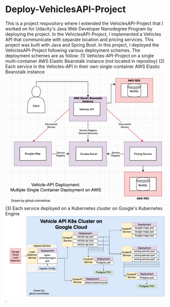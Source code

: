 # Deploy-VehiclesAPI-Project

This is a project respository where I extended the VehiclesAPI-Project that I worked on for Udacity's Java Web Developer Nanodegree Program by deploying the project.
In the VehiclesAPI-Project, I implemented a Vehicles API that communicate with separate location and pricing services. This project was built with Java and Spring Boot.
In this project, I deployed the VehiclesAPI-Project following various deployment schemes. 
The deployment schemes are as follow:
(1) Vehicles-API-Project on a single multi-container AWS Elastic Beanstalk instance (not located in repositoy)
(2) Each service in the Vehicles-API in their own single-container AWS Elastic Beanstalk instance
![alt text](https://github.com/willvac/deploy-vehicle-api/blob/master/deploy-vehicle-api-project-multiple-single-container-AWS/Deployment%20Schematic.png)
(3) Each service deployed on a Kubernetes cluster on Google's Kubernetes Engine
![alt text](https://github.com/willvac/deploy-vehicle-api/blob/master/k8s-Google%20Cloud/deployment-schematic.jpg).
